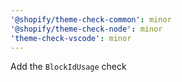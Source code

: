 ```yaml
---
'@shopify/theme-check-common': minor
'@shopify/theme-check-node': minor
'theme-check-vscode': minor
---
```


Add the `BlockIdUsage` check

